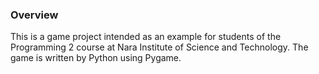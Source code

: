 ### Overview
This is a game project intended as an example for students of the Programming 2 course at Nara Institute of Science and Technology.
The game is written by Python using Pygame.
